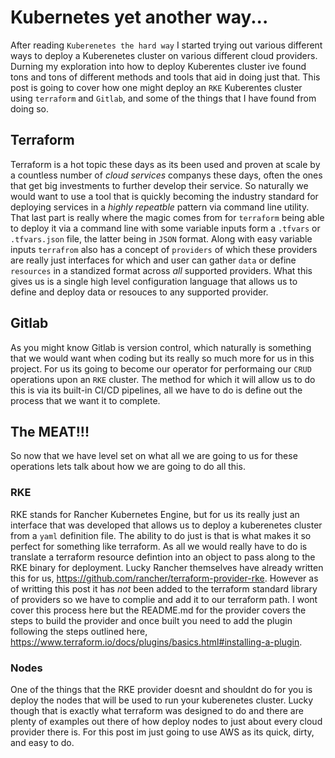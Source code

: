 # Kubernetes yet another way...

After reading `Kuberenetes the hard way` I started trying out various different ways to deploy a Kuberenetes cluster on various different cloud providers. Durning my exploration into how to deploy Kuberentes cluster ive found tons and tons of different methods and tools that aid in doing just that. This post is going to cover how one might deploy an `RKE` Kuberentes cluster using `terraform` and `Gitlab`, and some of the things that I have found from doing so. 

## Terraform

Terraform is a hot topic these days as its been used and proven at scale by a countless number of _cloud services_ companys these days, often the ones that get big investments to further develop their service. So naturally we would want to use a tool that is quickly becoming the industry standard for deploying services in a _highly repeatble_ pattern via command line utility. That last part is really where the magic comes from for `terraform` being able to deploy it via a command line with some variable inputs form a `.tfvars` or `.tfvars.json` file, the latter being in `JSON` format. Along with easy variable inputs `terrafrom` also has a concept of `providers` of which these providers are really just interfaces for which and user can gather `data` or define `resources` in a standized format across _all_ supported providers. What this gives us is a single high level configuration language that allows us to define and deploy data or resouces to any supported provider. 

## Gitlab

As you might know Gitlab is version control, which naturally is something that we would want when coding but its really so much more for us in this project. For us its going to become our operator for performaing our `CRUD` operations upon an `RKE` cluster. The method for which it will allow us to do this is via its built-in CI/CD pipelines, all we have to do is define out the process that we want it to complete. 

## The MEAT!!!

So now that we have level set on what all we are going to us for these operations lets talk about how we are going to do all this. 

### RKE

RKE stands for Rancher Kubernetes Engine, but for us its really just an interface that was developed that allows us to deploy a kuberenetes cluster from a `yaml` definition file. The ability to do just is that is what makes it so perfect for something like terraform. As all we would really have to do is translate a terraform resource defintion into an object to pass along to the RKE binary for deployment. Lucky Rancher themselves have already written this for us, https://github.com/rancher/terraform-provider-rke. However as of writting this post it has _not_ been added to the terraform standard library of providers so we have to complie and add it to our terraform path. I wont cover this process here but the README.md for the provider covers the steps to build the provider and once built you need to add the plugin following the steps outlined here, https://www.terraform.io/docs/plugins/basics.html#installing-a-plugin. 

### Nodes

One of the things that the RKE provider doesnt and shouldnt do for you is deploy the nodes that will be used to run your kuberenetes cluster. Lucky though that is exactly what terraform was designed to do and there are plenty of examples out there of how deploy nodes to just about every cloud provider there is. For this post im just going to use AWS as its quick, dirty, and easy to do. 
